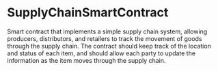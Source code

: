# SupplyChainSmartContract
Smart contract that implements a simple supply chain system, allowing producers, distributors, and retailers to track the movement of goods through the supply chain. The contract should keep track of the location and status of each item, and should allow each party to update the information as the item moves through the supply chain.
